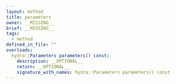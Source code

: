 ```yaml
---
layout: method
title: parameters
owner: __MISSING__
brief: __MISSING__
tags:
  - method
defined_in_file: ""
overloads:
  hydra::Parameters parameters() const:
    description: __OPTIONAL__
    return: __OPTIONAL__
    signature_with_names: hydra::Parameters parameters() const
---
```


